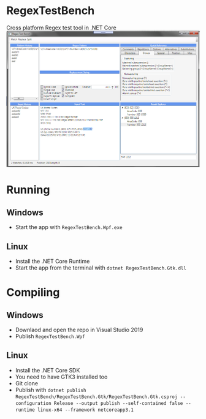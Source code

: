 # RegexTestBench
Cross platform Regex test tool in .NET Core
![](https://github.com/CommonLoon102/RegexTestBench/blob/master/image/screenshot.png?raw=true)
# Running
## Windows
 - Start the app with `RegexTestBench.Wpf.exe`
## Linux
 - Install the .NET Core Runtime
 - Start the app from the terminal with `dotnet RegexTestBench.Gtk.dll`
# Compiling
## Windows
 - Downlaod and open the repo in Visual Studio 2019
 - Publish `RegexTestBench.Wpf`
## Linux
- Install the .NET Core SDK
- You need to have GTK3 installed too
- Git clone
- Publish with `dotnet publish RegexTestBench/RegexTestBench.Gtk/RegexTestBench.Gtk.csproj --configuration Release --output publish --self-contained false --runtime linux-x64 --framework netcoreapp3.1`
